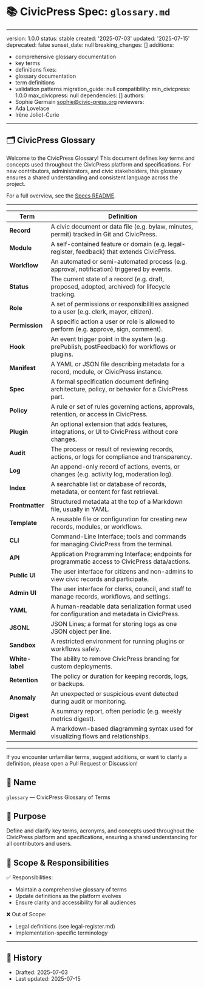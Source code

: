 # 📚 CivicPress Spec: `glossary.md`

---

version: 1.0.0 status: stable created: '2025-07-03' updated: '2025-07-15'
deprecated: false sunset_date: null breaking_changes: [] additions:

- comprehensive glossary documentation
- key terms
- definitions fixes:
- glossary documentation
- term definitions
- validation patterns migration_guide: null compatibility: min_civicpress: 1.0.0
  max_civicpress: null dependencies: [] authors:
- Sophie Germain <sophie@civic-press.org> reviewers:
- Ada Lovelace
- Irène Joliot-Curie

---

## 🗂️ CivicPress Glossary

Welcome to the CivicPress Glossary! This document defines key terms and concepts
used throughout the CivicPress platform and specifications. For new
contributors, administrators, and civic stakeholders, this glossary ensures a
shared understanding and consistent language across the project.

For a full overview, see the [Specs README](./README.md).

---

| Term            | Definition                                                                                        |
| --------------- | ------------------------------------------------------------------------------------------------- |
| **Record**      | A civic document or data file (e.g. bylaw, minutes, permit) tracked in Git and CivicPress.        |
| **Module**      | A self-contained feature or domain (e.g. legal-register, feedback) that extends CivicPress.       |
| **Workflow**    | An automated or semi-automated process (e.g. approval, notification) triggered by events.         |
| **Status**      | The current state of a record (e.g. draft, proposed, adopted, archived) for lifecycle tracking.   |
| **Role**        | A set of permissions or responsibilities assigned to a user (e.g. clerk, mayor, citizen).         |
| **Permission**  | A specific action a user or role is allowed to perform (e.g. approve, sign, comment).             |
| **Hook**        | An event trigger point in the system (e.g. prePublish, postFeedback) for workflows or plugins.    |
| **Manifest**    | A YAML or JSON file describing metadata for a record, module, or CivicPress instance.             |
| **Spec**        | A formal specification document defining architecture, policy, or behavior for a CivicPress part. |
| **Policy**      | A rule or set of rules governing actions, approvals, retention, or access in CivicPress.          |
| **Plugin**      | An optional extension that adds features, integrations, or UI to CivicPress without core changes. |
| **Audit**       | The process or result of reviewing records, actions, or logs for compliance and transparency.     |
| **Log**         | An append-only record of actions, events, or changes (e.g. activity log, moderation log).         |
| **Index**       | A searchable list or database of records, metadata, or content for fast retrieval.                |
| **Frontmatter** | Structured metadata at the top of a Markdown file, usually in YAML.                               |
| **Template**    | A reusable file or configuration for creating new records, modules, or workflows.                 |
| **CLI**         | Command-Line Interface; tools and commands for managing CivicPress from the terminal.             |
| **API**         | Application Programming Interface; endpoints for programmatic access to CivicPress data/actions.  |
| **Public UI**   | The user interface for citizens and non-admins to view civic records and participate.             |
| **Admin UI**    | The user interface for clerks, council, and staff to manage records, workflows, and settings.     |
| **YAML**        | A human-readable data serialization format used for configuration and metadata in CivicPress.     |
| **JSONL**       | JSON Lines; a format for storing logs as one JSON object per line.                                |
| **Sandbox**     | A restricted environment for running plugins or workflows safely.                                 |
| **White-label** | The ability to remove CivicPress branding for custom deployments.                                 |
| **Retention**   | The policy or duration for keeping records, logs, or backups.                                     |
| **Anomaly**     | An unexpected or suspicious event detected during audit or monitoring.                            |
| **Digest**      | A summary report, often periodic (e.g. weekly metrics digest).                                    |
| **Mermaid**     | A markdown-based diagramming syntax used for visualizing flows and relationships.                 |

---

If you encounter unfamiliar terms, suggest additions, or want to clarify a
definition, please open a Pull Request or Discussion!

## 📛 Name

`glossary` — CivicPress Glossary of Terms

## 🎯 Purpose

Define and clarify key terms, acronyms, and concepts used throughout the
CivicPress platform and specifications, ensuring a shared understanding for all
contributors and users.

## 🧩 Scope & Responsibilities

✅ Responsibilities:

- Maintain a comprehensive glossary of terms
- Update definitions as the platform evolves
- Ensure clarity and accessibility for all audiences

❌ Out of Scope:

- Legal definitions (see legal-register.md)
- Implementation-specific terminology

---

## 📅 History

- Drafted: 2025-07-03
- Last updated: 2025-07-15
